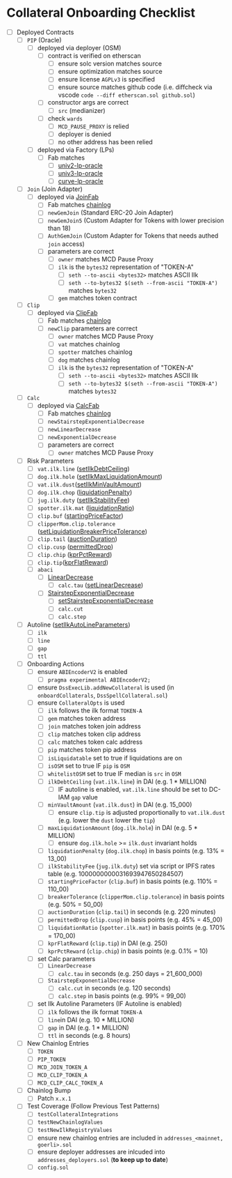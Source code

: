 # Collateral Onboarding Checklist
  * [ ] Deployed Contracts
    * [ ] `PIP` (Oracle)
      * [ ] deployed via deployer (OSM)
        * [ ] contract is verified on etherscan
          * [ ] ensure solc version matches source
          * [ ] ensure optimization matches source
          * [ ] ensure license `AGPLv3` is specified
          * [ ] ensure source matches github code (i.e. diffcheck via vscode `code --diff etherscan.sol github.sol`)
        * [ ] constructor args are correct
          * [ ] `src` (medianizer)
        * [ ] check `wards`
          * [ ] `MCD_PAUSE_PROXY` is relied
          * [ ] deployer is denied
          * [ ] no other address has been relied
      * [ ] deployed via Factory (LPs)
        * [ ] Fab matches
          * [ ] [univ2-lp-oracle](https://github.com/makerdao/univ2-lp-oracle)
          * [ ] [univ3-lp-oracle](https://github.com/makerdao/univ3-lp-oracle)
          * [ ] [curve-lp-oracle](https://github.com/makerdao/curve-lp-oracle)
    * [ ] `Join` (Join Adapter)
      * [ ] deployed via [JoinFab](https://github.com/makerdao/JoinFab/blob/master/src/JoinFab.sol)
        * [ ] Fab matches [chainlog](https://chainlog.makerdao.com/)
        * [ ] `newGemJoin` (Standard ERC-20 Join Adapter)
        * [ ] `newGemJoin5` (Custom Adapter for Tokens with lower precision than 18)
        * [ ] `AuthGemJoin` (Custom Adapter for Tokens that needs authed `join` access)
        * [ ] parameters are correct
          * [ ] `owner` matches MCD Pause Proxy
          * [ ] `ilk` is the `bytes32` representation of "TOKEN-A"
            * [ ] `seth --to-ascii <bytes32>` matches ASCII Ilk
            * [ ] `seth --to-bytes32 $(seth --from-ascii "TOKEN-A")` matches `bytes32`
          * [ ] `gem` matches token contract
    * [ ] `Clip`
      * [ ] deployed via [ClipFab](https://github.com/makerdao/dss-deploy/blob/master/src/DssDeploy.sol)
        * [ ] Fab matches [chainlog](https://chainlog.makerdao.com/)
        * [ ] `newClip` parameters are correct
          * [ ] `owner` matches MCD Pause Proxy
          * [ ] `vat` matches chainlog
          * [ ] `spotter` matches chainlog
          * [ ] `dog` matches chainlog
          * [ ] `ilk` is the `bytes32` representation of "TOKEN-A"
            * [ ] `seth --to-ascii <bytes32>` matches ASCII Ilk
            * [ ] `seth --to-bytes32 $(seth --from-ascii "TOKEN-A")` matches `bytes32`
    * [ ] `Calc`
      * [ ] deployed via [CalcFab](https://github.com/makerdao/dss-deploy/blob/master/src/DssDeploy.sol)
        * [ ] Fab matches [chainlog](https://chainlog.makerdao.com/)
        * [ ] `newStairstepExponentialDecrease`
        * [ ] `newLinearDecrease`
        * [ ] `newExponentialDecrease`
        * [ ] parameters are correct
          * [ ] `owner` matches MCD Pause Proxy
    * [ ] Risk Parameters
      * [ ] `vat.ilk.line` ([setIlkDebtCeiling](https://github.com/makerdao/dss-exec-lib/blob/v0.0.9/src/DssExecLib.sol#L611))
      * [ ] `dog.ilk.hole` ([setIlkMaxLiquidationAmount](https://github.com/makerdao/dss-exec-lib/blob/v0.0.9/src/DssExecLib.sol#L699))
      * [ ] `vat.ilk.dust`([setIlkMinVaultAmount](https://github.com/makerdao/dss-exec-lib/blob/v0.0.9/src/DssExecLib.sol#L676))
      * [ ] `dog.ilk.chop` ([liquidationPenalty](https://github.com/makerdao/dss-exec-lib/blob/v0.0.9/src/DssExecLib.sol#L689))
      * [ ] `jug.ilk.duty` ([setIlkStabilityFee](https://github.com/makerdao/dss-exec-lib/blob/v0.0.9/src/DssExecLib.sol#L792))
      * [ ] `spotter.ilk.mat`  ([liquidationRatio](https://github.com/makerdao/dss-exec-lib/blob/v0.0.9/src/DssExecLib.sol#L709))
      * [ ] `clip.buf`  ([startingPriceFactor](https://github.com/makerdao/dss-exec-lib/blob/v0.0.9/src/DssExecLib.sol#L720))
      * [ ] `clipperMom.clip.tolerance` ([setLiquidationBreakerPriceTolerance](https://github.com/makerdao/dss-exec-lib/blob/v0.0.9/src/DssExecLib.sol#L772))
      * [ ] `clip.tail` ([auctionDuration](https://github.com/makerdao/dss-exec-lib/blob/v0.0.9/src/DssExecLib.sol#L731))
      * [ ] `clip.cusp` ([permittedDrop](https://github.com/makerdao/dss-exec-lib/blob/v0.0.9/src/DssExecLib.sol#L740))
      * [ ] `clip.chip` ([kprPctReward](https://github.com/makerdao/dss-exec-lib/blob/v0.0.9/src/DssExecLib.sol#L750))
      * [ ] `clip.tip`([kprFlatReward](https://github.com/makerdao/dss-exec-lib/blob/v0.0.9/src/DssExecLib.sol#L760))
      * [ ] `abaci`
        * [ ] [LinearDecrease](https://github.com/makerdao/dss/blob/v0.0.9/src/abaci.sol#L29)
          * [ ] `calc.tau` ([setLinearDecrease](https://github.com/makerdao/dss-exec-lib/blob/v0.0.9/src/DssExecLib.sol#L811))
        * [ ] [StairstepExponentialDecrease](https://github.com/makerdao/dss/blob/v0.0.9/src/abaci.sol#L91)
          * [ ] [setStairstepExponentialDecrease](https://github.com/makerdao/dss-exec-lib/blob/v0.0.9/src/DssExecLib.sol#L822)
          * [ ] `calc.cut`
          * [ ] `calc.step`
    * [ ] Autoline ([setIlkAutoLineParameters](https://github.com/makerdao/dss-exec-lib/blob/v0.0.9/src/DssExecLib.sol#L648))
      * [ ] `ilk`
      * [ ] `line`
      * [ ] `gap`
      * [ ] `ttl`
    * [ ] Onboarding Actions
      * [ ] ensure `ABIEncoderV2` is enabled
          * [ ] `pragma experimental ABIEncoderV2;`
      * [ ] ensure `DssExecLib.addNewCollateral` is used (in `onboardCollaterals`, `DssSpellCollateral.sol`)
      * [ ] ensure `CollateralOpts` is used
        * [ ] `ilk` follows the ilk format `TOKEN-A`
        * [ ] `gem` matches token address
        * [ ] `join` matches token join address
        * [ ] `clip` matches token clip address
        * [ ] `calc` matches token calc address
        * [ ] `pip` matches token pip address
        * [ ] `isLiquidatable` set to true if liquidations are on
        * [ ] `isOSM` set to true IF `pip` is `OSM`
        * [ ] `whitelistOSM` set to true IF median is `src` in `OSM`
        * [ ] `ilkDebtCeiling` (`vat.ilk.line`) in DAI (e.g. 1 * MILLION)
          * [ ] IF autoline is enabled, `vat.ilk.line` should be set to DC-IAM `gap` value
        * [ ] `minVaultAmount` (`vat.ilk.dust`) in DAI (e.g. 15_000)
          * [ ] ensure `clip.tip` is adjusted proportionally to `vat.ilk.dust` (e.g. lower the `dust` lower the `tip`)
        * [ ] `maxLiquidationAmount` (`dog.ilk.hole`) in DAI (e.g. 5 * MILLION)
          * [ ] ensure `dog.ilk.hole` >= `ilk.dust` invariant holds
        * [ ] `liquidationPenalty` (`dog.ilk.chop`) in basis points (e.g. 13% = 13_00)
        * [ ] `ilkStabilityFee` (`jug.ilk.duty`) set via script or IPFS rates table (e.g. 1000000000031693947650284507)
        * [ ] `startingPriceFactor` (`clip.buf`) in basis points (e.g. 110% = 110_00)
        * [ ] `breakerTolerance` (`clipperMom.clip.tolerance`) in basis points (e.g. 50% = 50_00)
        * [ ] `auctionDuration` (`clip.tail`) in seconds (e.g. 220 minutes)
        * [ ] `permittedDrop` (`clip.cusp`) in basis points (e.g. 45% = 45_00)
        * [ ] `liquidationRatio` (`spotter.ilk.mat`) in basis points (e.g. 170% = 170_00)
        * [ ] `kprFlatReward` (`clip.tip`) in DAI (e.g. 250)
        * [ ] `kprPctReward` (`clip.chip`) in basis points (e.g. 0.1% = 10)
      * [ ] set Calc parameters
        * [ ] `LinearDecrease`
          * [ ] `calc.tau` in seconds (e.g. 250 days = 21_600_000)
        * [ ] `StairstepExponentialDecrease`
          * [ ] `calc.cut` in seconds (e.g. 120 seconds)
          * [ ] `calc.step` in basis points (e.g. 99% = 99_00)
      * [ ] set Ilk Autoline Parameters (IF Autoline is enabled)
        * [ ] `ilk` follows the ilk format `TOKEN-A`
        * [ ] `line`in DAI (e.g. 10 * MILLION)
        * [ ] `gap` in DAI (e.g. 1 * MILLION)
        * [ ] `ttl` in seconds (e.g. 8 hours)
    * [ ] New Chainlog Entries
        * [ ] `TOKEN`
        * [ ] `PIP_TOKEN`
        * [ ] `MCD_JOIN_TOKEN_A`
        * [ ] `MCD_CLIP_TOKEN_A`
        * [ ] `MCD_CLIP_CALC_TOKEN_A`
    * [ ] Chainlog Bump
      * [ ] Patch `x.x.1`
    * [ ] Test Coverage (Follow Previous Test Patterns)
      * [ ] `testCollateralIntegrations`
      * [ ] `testNewChainlogValues`
      * [ ] `testNewIlkRegistryValues`
      * [ ] ensure new chainlog entries are included in `addresses_<mainnet, goerli>.sol`
      * [ ] ensure deployer addresses are inlcuded into `addresses_deployers.sol` (**to keep up to date**)
      * [ ] `config.sol`
